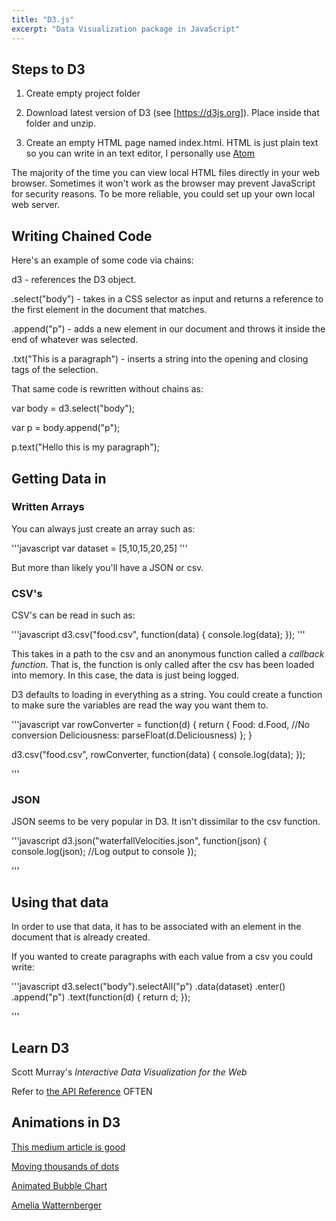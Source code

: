 ```yaml
---
title: "D3.js"
excerpt: "Data Visualization package in JavaScript"
---
```


## Steps to D3
1) Create empty project folder

2) Download latest version of D3 (see [https://d3js.org]). Place inside that folder and unzip.

3) Create an empty HTML page named index.html. HTML is just plain text so you can write in an text editor, I personally use [Atom](atom.io)


The majority of the time you can view local HTML files directly in your web browser. Sometimes it won't work as the browser may prevent JavaScript for security reasons. To be more reliable, you could set up your own local web server.


## Writing Chained Code
Here's an example of some code via chains:

d3   - references the D3 object.

.select("body")    - takes in a CSS selector as input and returns a reference to the first element in the document that matches.

.append("p")    - adds a new element in our document and throws it inside the end of whatever was selected.

.txt("This is a paragraph")    - inserts a string into the opening and closing tags of the selection.

That same code is rewritten without chains as:

var body = d3.select("body");

var p = body.append("p");

p.text("Hello this is my paragraph");

## Getting Data in

### Written Arrays
You can always just create an array such as:

'''javascript
var dataset = [5,10,15,20,25]
'''

But more than likely you'll have a JSON or csv.

### CSV's

CSV's can be read in such as:

'''javascript
d3.csv("food.csv", function(data) {
    console.log(data);
});
'''

This takes in a path to the csv and an anonymous function called a *callback function*. That is, the function is only called after the csv has been loaded into memory. In this case, the data is just being logged.

D3 defaults to loading in everything as a string. You could create a function to make sure the variables are read the way you want them to.

'''javascript
var rowConverter = function(d) {
    return {
        Food: d.Food,  //No conversion
        Deliciousness: parseFloat(d.Deliciousness)
    };
}

d3.csv("food.csv", rowConverter, function(data) {
    console.log(data);
});

'''

### JSON
JSON seems to be very popular in D3. It isn't dissimilar to the csv function.

'''javascript
d3.json("waterfallVelocities.json", function(json) {
    console.log(json);  //Log output to console
});

'''


## Using that data
In order to use that data, it has to be associated with an element in the document that is already created.

If you wanted to create paragraphs with each value from a csv you could write:

'''javascript
d3.select("body").selectAll("p")
    .data(dataset)
    .enter()
    .append("p")
    .text(function(d) { return d; });

'''

## Learn D3
Scott Murray's *Interactive Data Visualization for the Web*

Refer to [the API Reference](https://github.com/d3/d3/blob/master/API.md) OFTEN

## Animations in D3
[This medium article is good](https://towardsdatascience.com/animated-storytelling-using-the-javascript-d3-library-a1c2264142ad)

[Moving thousands of dots](https://bl.ocks.org/pbeshai/65420c8d722cdbb0600b276c3adcc6e8)

[Animated Bubble Chart](https://observablehq.com/@kevin110604/moving-bubble-chart-using-d3-js)

[Amelia Watternberger](https://wattenberger.com/f)
